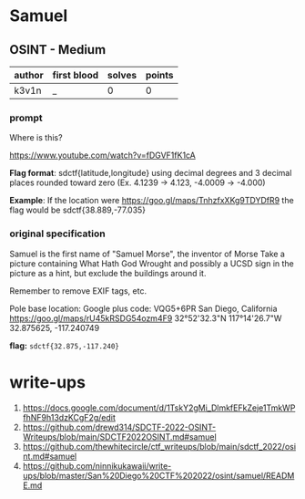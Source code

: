 # Samuel
## OSINT - Medium
| author | first blood | solves | points |
| --- | --- | --- | --- |
| k3v1n | _ | 0 | 0 |
### prompt
Where is this?

https://www.youtube.com/watch?v=fDGVF1fK1cA

**Flag format**:
sdctf{latitude,longitude} using decimal degrees and 3 decimal places rounded toward zero (Ex. 4.1239 → 4.123, -4.0009 → -4.000)

**Example**:
If the location were https://goo.gl/maps/TnhzfxXKg9TDYDfR9 the flag would be sdctf{38.889,-77.035}

### original specification
Samuel is the first name of "Samuel Morse", the inventor of Morse 
Take a picture containing What Hath God Wrought and possibly a UCSD sign in the picture as a hint, but exclude the buildings around it.

Remember to remove EXIF tags, etc.

Pole base location:
Google plus code: VQG5+6PR San Diego, California
https://goo.gl/maps/rU45kRSDG54ozm4F9
32°52'32.3"N 117°14'26.7"W
32.875625, -117.240749

**flag:** `sdctf{32.875,-117.240}`

# write-ups
1. https://docs.google.com/document/d/1TskY2gMi_DlmkfEFkZeje1TmkWPfhNF9h13dzKCgF2g/edit
2. https://github.com/drewd314/SDCTF-2022-OSINT-Writeups/blob/main/SDCTF2022OSINT.md#samuel
3. https://github.com/thewhitecircle/ctf_writeups/blob/main/sdctf_2022/osint.md#samuel
4. https://github.com/ninnikukawaii/write-ups/blob/master/San%20Diego%20CTF%202022/osint/samuel/README.md